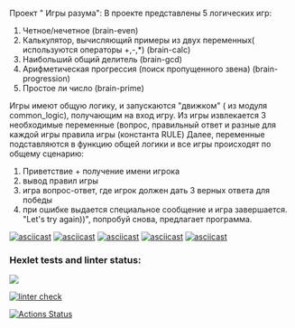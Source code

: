 Проект " Игры разума":
В проекте представлены 5 логических игр:
1) Четное/нечетное (brain-even)
2) Калькулятор, вычисляющий примеры из двух переменных( используются операторы +,-,*) (brain-calc)
3) Наибольший общий делитель (brain-gcd)
4) Арифметическая прогрессия (поиск пропущенного звена) (brain-progression)
5) Простое ли число (brain-prime)

Игры имеют общую логику, и запускаются "движком" ( из модуля common_logic), получающим на вход игру.
Из игры извлекается 3 необходимые переменные (вопрос, правильный ответ и разные для каждой игры правила игры (константа RULE)
Далее, переменные подставляются в функцию общей логики и все игры происходят по общему сценарию:
1) Приветствие + получение имени игрока
2) вывод правил игры
3) игра вопрос-ответ, где игрок должен дать 3 верных ответа для победы
4) при ошибке выдается специальное сообщение и игра завершается. "Let's try again))", попробуй снова, предлагает программа. 

[![asciicast](https://asciinema.org/a/BohA73gUA3UOK1amUXtpYGWxF.svg)](https://asciinema.org/a/BohA73gUA3UOK1amUXtpYGWxF)
[![asciicast](https://asciinema.org/a/79eHBuovbqd5fearkLFY037CX.svg)](https://asciinema.org/a/79eHBuovbqd5fearkLFY037CX)
[![asciicast](https://asciinema.org/a/0CoVMZFXJOS6b6Krl4hK3Lt5n.svg)](https://asciinema.org/a/0CoVMZFXJOS6b6Krl4hK3Lt5n)
[![asciicast](https://asciinema.org/a/26kvATgVZy2r2Q9oYf9LGEo9W.svg)](https://asciinema.org/a/26kvATgVZy2r2Q9oYf9LGEo9W)
[![asciicast](https://asciinema.org/a/nXcuPDg1zYC7iGwHNJZuW0Jeb.svg)](https://asciinema.org/a/nXcuPDg1zYC7iGwHNJZuW0Jeb)


### Hexlet tests and linter status:

<a href="https://codeclimate.com/github/MarfaNikitina/python-project-lvl1/maintainability"><img src="https://api.codeclimate.com/v1/badges/2c15c08d6adfe1e350ae/maintainability" /></a>

[![linter check](https://github.com/MarfaNikitina/python-project-lvl1/actions/workflows/hexlet-lint.yml/badge.svg)](https://github.com/MarfaNikitina/python-project-lvl1/actions/workflows/hexlet-lint.yml)

[![Actions Status](https://github.com/MarfaNikitina/python-project-lvl1/workflows/hexlet-check/badge.svg)](https://github.com/MarfaNikitina/python-project-lvl1/actions)
